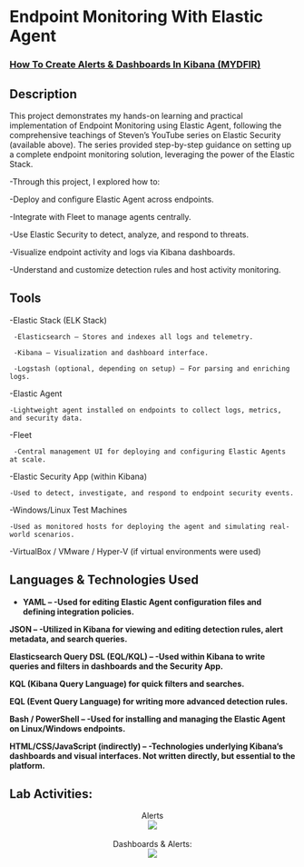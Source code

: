 <h1>Endpoint Monitoring With Elastic Agent</h1>

 ### [How To Create Alerts & Dashboards In Kibana (MYDFIR)](https://www.youtube.com/playlist?list=PLG6KGSNK4PuBb0OjyDIdACZnb8AoNBeq6)

<h2>Description</h2>
This project demonstrates my hands-on learning and practical implementation of Endpoint Monitoring using Elastic Agent, following the comprehensive teachings of Steven’s YouTube series on Elastic Security (available above). The series provided step-by-step guidance on setting up a complete endpoint monitoring solution, leveraging the power of the Elastic Stack.

 -Through this project, I explored how to:

-Deploy and configure Elastic Agent across endpoints.

-Integrate with Fleet to manage agents centrally.

-Use Elastic Security to detect, analyze, and respond to threats.

-Visualize endpoint activity and logs via Kibana dashboards.

-Understand and customize detection rules and host activity monitoring.
<br />


<h2>Tools</h2>

-Elastic Stack (ELK Stack)

     -Elasticsearch – Stores and indexes all logs and telemetry.

     -Kibana – Visualization and dashboard interface.

     -Logstash (optional, depending on setup) – For parsing and enriching logs.

-Elastic Agent

    -Lightweight agent installed on endpoints to collect logs, metrics, and security data.

-Fleet

     -Central management UI for deploying and configuring Elastic Agents at scale.

-Elastic Security App (within Kibana)

    -Used to detect, investigate, and respond to endpoint security events.

-Windows/Linux Test Machines

    -Used as monitored hosts for deploying the agent and simulating real-world scenarios.

-VirtualBox / VMware / Hyper-V (if virtual environments were used)

<h2>Languages & Technologies Used </h2>

- <b>YAML –
      -Used for editing Elastic Agent configuration files and defining integration policies.

JSON –
      -Utilized in Kibana for viewing and editing detection rules, alert metadata, and search queries.

Elasticsearch Query DSL (EQL/KQL) –
        -Used within Kibana to write queries and filters in dashboards and the Security App.

KQL (Kibana Query Language) for quick filters and searches.

EQL (Event Query Language) for writing more advanced detection rules.

Bash / PowerShell –
        -Used for installing and managing the Elastic Agent on Linux/Windows endpoints.

HTML/CSS/JavaScript (indirectly) –
      -Technologies underlying Kibana’s dashboards and visual interfaces. Not written directly, but essential to the platform.</b> 

<h2>Lab Activities:</h2>

<p align="center">
Alerts  <br/>
<img src="https://www.imag-r.com/images/display/Screenshot_2025-04-14_1233524923__extra.png"/>
<br />
<br />
Dashboards & Alerts: <br/>
<img src="https://www.imag-r.com/images/display/Mythic_C2_Detection0122__extra.png"/>
<br />
<br />


</p>

<!--
 ```diff
- text in red
+ text in green
! text in orange
# text in gray
@@ text in purple (and bold)@@
```
--!>

